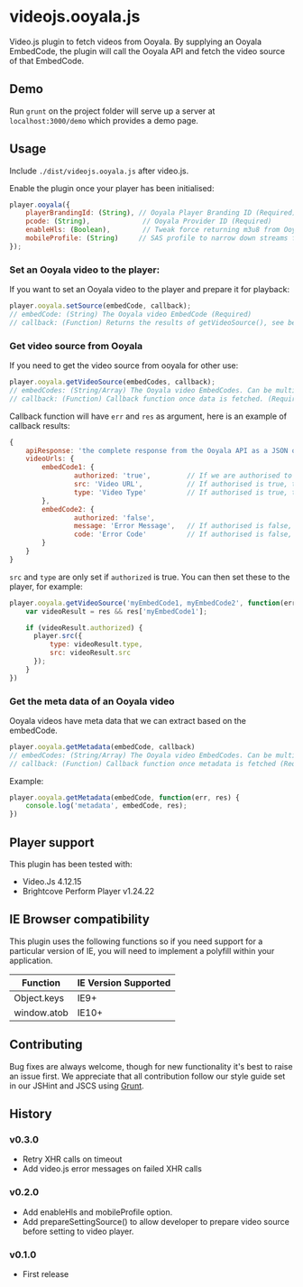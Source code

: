 # videojs.ooyala.js

Video.js plugin to fetch videos from Ooyala. By supplying an Ooyala EmbedCode, the plugin will call the Ooyala API and fetch the video source of that EmbedCode.

## Demo

Run ```grunt``` on the project folder will serve up a server at ```localhost:3000/demo``` which provides a demo page.

## Usage

Include ```./dist/videojs.ooyala.js``` after video.js.

Enable the plugin once your player has been initialised:

```js
player.ooyala({
    playerBrandingId: (String), // Ooyala Player Branding ID (Required)
    pcode: (String),             // Ooyala Provider ID (Required)
    enableHls: (Boolean),        // Tweak force returning m3u8 from Ooyala if available (Optional)
    mobileProfile: (String)     // SAS profile to narrow down streams for mobile devices (Optional)
});
```

### Set an Ooyala video to the player:
If you want to set an Ooyala video to the player and prepare it for playback:

```js
player.ooyala.setSource(embedCode, callback);
// embedCode: (String) The Ooyala video EmbedCode (Required)
// callback: (Function) Returns the results of getVideoSource(), see below (Optional).
```

### Get video source from Ooyala
If you need to get the video source from ooyala for other use:

```js
player.ooyala.getVideoSource(embedCodes, callback);
// embedCodes: (String/Array) The Ooyala video EmbedCodes. Can be multiple videos. (Required)
// callback: (Function) Callback function once data is fetched. (Required)
```
Callback function will have `err` and `res` as argument, here is an example of callback results:

```javascript
{
    apiResponse: 'the complete response from the Ooyala API as a JSON object'
    videoUrls: {
        embedCode1: {
                authorized: 'true',         // If we are authorised to use this video
                src: 'Video URL',           // If authorised is true, this is defined.
                type: 'Video Type'          // If authorised is true, this is defined.
        },
        embedCode2: {
                authorized: 'false',
                message: 'Error Message',   // If authorised is false, this is defined.
                code: 'Error Code'          // If authorised is false, this is defined.
        }
    }
}
```
`src` and `type` are only set if `authorized` is true. You can then set these to the player, for example:

```js
player.ooyala.getVideoSource('myEmbedCode1, myEmbedCode2', function(err, res) {
    var videoResult = res && res['myEmbedCode1'];

    if (videoResult.authorized) {
      player.src({
          type: videoResult.type,
          src: videoResult.src
      });
    }
})
```

### Get the meta data of an Ooyala video
Ooyala videos have meta data that we can extract based on the embedCode.

```js
player.ooyala.getMetadata(embedCode, callback)
// embedCodes: (String/Array) The Ooyala video EmbedCodes. Can be multiple videos. (Required)
// callback: (Function) Callback function once metadata is fetched (Required)
```

Example:

```js
player.ooyala.getMetadata(embedCode, function(err, res) {
    console.log('metadata', embedCode, res);
})
```

## Player support

This plugin has been tested with:

- Video.Js 4.12.15
- Brightcove Perform Player v1.24.22

## IE Browser compatibility

This plugin uses the following functions so if you need support for a particular version of IE, you will need to implement a polyfill within your application.

| Function      | IE Version Supported  |
|-------------  |---------------------- |
| Object.keys   | IE9+                  |
| window.atob   | IE10+                 |

## Contributing

Bug fixes are always welcome, though for new functionality it's best to raise an issue first.
We appreciate that all contribution follow our style guide set in our JSHint and JSCS using  [Grunt](http://gruntjs.com/).

## History

### v0.3.0
* Retry XHR calls on timeout
* Add video.js error messages on failed XHR calls

### v0.2.0
* Add enableHls and mobileProfile option.
* Add prepareSettingSource() to allow developer to prepare video source before setting to video player.

### v0.1.0
* First release